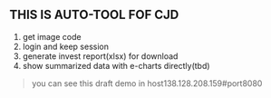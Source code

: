 ## THIS IS AUTO-TOOL FOF CJD

1. get image code
2. login and keep session
3. generate invest report(xlsx) for download
4. show summarized data with e-charts directly(tbd)

> you can see this draft demo in host138.128.208.159#port8080
